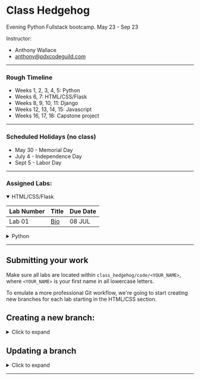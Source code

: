 # Class Hedgehog
Evening Python Fullstack bootcamp.
May 23 - Sep 23

Instructor:
- Anthony Wallace
- anthony@pdxcodeguild.com

<hr>

### Rough Timeline
- Weeks 1, 2, 3, 4, 5: Python
- Weeks 6, 7: HTML/CSS/Flask
- Weeks 8, 9, 10, 11: Django
- Weeks 12, 13, 14, 15: Javascript
- Weeks 16, 17, 18: Capstone project

<hr>

### Scheduled Holidays (no class)
- May 30 - Memorial Day
- July 4 - Independence Day
- Sept 5 - Labor Day

<hr>

### Assigned Labs:

<details open>
  <summary>HTML/CSS/Flask</summary>

| Lab Number | Title | Due Date |
| ---------- | ----- | -------- |
| Lab 01     | [Bio](https://github.com/PdxCodeGuild/class_hedgehog/blob/main/2%20Flask%20%2B%20HTML%20%2B%20CSS/labs/01%20Bio.md) | 08 JUL |


</details>

<details>
  <summary>Python</summary>

| Lab Number | Title | Due Date |
| ---------- | ----- | -------- |
| Lab 01     | [Code Folder]() | 07 JUN |
| Lab 02a    | [Madlib](https://github.com/PdxCodeGuild/class_hedgehog/blob/main/1%20Python/labs/02a%20Mad%20Lib.md) | 08 JUN |
| Lab 02b    | [Make Change](https://github.com/PdxCodeGuild/class_hedgehog/blob/main/1%20Python/labs/02b%20Make%20Change.md) | 08 JUN |
| Lab 05     | [Palindrome Checker](https://github.com/PdxCodeGuild/class_hedgehog/blob/main/1%20Python/labs/05a%20Palindrome%20Checker.md) | 10 JUN |
| Lab 06     | [Credit Card Validation](https://github.com/PdxCodeGuild/class_hedgehog/blob/main/1%20Python/labs/06b%20Credit%20Card%20Validation.md) | 14 JUN |
| Lab 08     | [Pick 6](https://github.com/PdxCodeGuild/class_hedgehog/blob/main/1%20Python/labs/08%20Pick6.md) | 15 JUN |
| lab 09     | [Blackjack Advice](https://github.com/PdxCodeGuild/class_hedgehog/blob/main/1%20Python/labs/09%20Blackjack%20Advice.md) | 21 JUN |
| lab 11     | [Rot Cipher](https://github.com/PdxCodeGuild/class_hedgehog/blob/main/1%20Python/labs/11%20Rot%20Cipher.md) | 22 JUN |
| lab 14     | [ATM](https://github.com/PdxCodeGuild/class_hedgehog/blob/main/1%20Python/labs/14%20ATM.md) | 28 JUN |
| lab 19     | [Trivia API](https://github.com/PdxCodeGuild/class_hedgehog/blob/main/1%20Python/labs/19%20Trivia%20API.md) | 29 JUN |
| lab 13     | [Count Words](https://github.com/PdxCodeGuild/class_hedgehog/blob/main/1%20Python/labs/13%20Count%20Words.md) | 30 JUN |
| Final      | [Mini Capstone](https://github.com/PdxCodeGuild/class_hedgehog/blob/main/1%20Python/labs/MiniCapstone.md) | 01 JUL |

</details>

<hr>

## Submitting your work

Make sure all labs are located within `class_hedgehog/code/<YOUR_NAME>`, where `<YOUR_NAME>` is your first name in all lowercase letters.

To emulate a more professional Git workflow, we're going to start creating new branches for each lab starting in the HTML/CSS section.

<h2>Creating a new branch:</h2>
<details>
<summary>Click to expand</summary>

- `git branch` to check that you're on the main branch, use `git checkout main` to go to the main branch if needed.

- `git status` to check if your local main branch is up to date with origin/main on Github.
- `git pull` if needed to pull any recent changes to your local repository

- Create a new branch and switch to it.

  - Option 1:

    - `git branch <YOUR_NAME-SECTION-LAB_NUMBER>`
    - `git checkout <YOUR_NAME-SECTION-LAB_NUMBER>`

  - Option 2:

    The `-b` flag can be used after the `checkout` command to combine these two steps:

    `git checkout -b <YOUR_NAME-SECTION-LAB_NUMBER>`

  **e.g.** My branch for the **"Lab 01 - Bio"** in the **HTML/CSS** section would be named: `anthony-htmlcss-lab01`. The name can vary a bit from this example, but please keep the chosen formatting consistent from one lab to another.

- `git add <FILENAME>` to add a specific file or `git add .` to add everything in the current dicrectory
- `git commit -m "your commit message"` to commit your work

- A remote branch will need to be created for each new local branch. Git will usually display the proper command to do this when a new branch is pushed for the first time.

  The command is:

  `git push --set-upstream origin <BRANCH_NAME>`

  **OR**

  `git push -u origin <BRANCH_NAME>`

  <details>
    <summary>Screenshot</summary>
    <img src="images/screenshots/set_upstream_message.png" width=800>
  </details>

- After successfully pushing your new branch to Github, you should see the option to create a Pull Request for your branch on the main repo page.

  <details>
    <summary>Screenshot</summary>
    <img src="images/screenshots/pull_request_button.png" width=800>
  </details>

- If you don't see that message, you'll have to navigate to your new remote branch
  <details>
    <summary>Screenshot</summary>
    <img src="images/screenshots/switch_branch.gif" width=800>
  </details>

- Once you've navigated to your individual branch, you'll find the option to create a Pull Request in the "Contribute" dropdown.
  <details>
    <summary>Screenshot</summary>
    <img src="images/screenshots/open_pull_request_alternative.gif" width=800>
  </details>

- Click the "Open Pull Request" button. Add a comment to your Pull Request like "Submitting Lab 00" and click "Create Pull request"
  <details>
    <summary>Screenshot</summary>
    <img src="images/screenshots/create_pull_request.png" width=800>
  </details>
</details>

## Updating a branch

<details>
<summary>Click to expand</summary>
After a Pull Request is submitted, the code on that branch will be checked.

Necessary corrections or adjustments will be posted as comments on the Pull Request on Github and the Pull Request will be closed. When the corrections are made, submit the Pull Request again for checking.

Corrections will be made only to that particular branch.

- `git checkout <YOUR_NAME-SECTION-LAB_NUMBER>`

- Add and commit updated files.

- `git push` to push your changes up to the remote repository on GitHub

- Only one Pull Request is allowed per branch.

  - If a Pull Request is already open for the branch, a message will be added to the current Pull Request for the new commits.
  - If a Pull Request is not already open for the branch a new Pull Request will need to be created.

- Once a lab is complete, its branch will be merged into the `main` branch.
</details>

---
